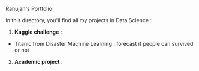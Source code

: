 Ranujan's Portfolio

In this directory, you'll find all my projects in Data Science : 

1. **Kaggle challenge** : 
- Titanic from Disaster Machine Learning : forecast if people can survived or not

2. **Academic project** :
